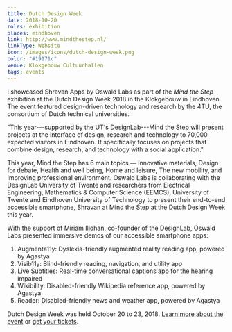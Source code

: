 ```yaml
---
title: Dutch Design Week
date: 2018-10-20
roles: exhibition
places: eindhoven
link: http://www.mindthestep.nl/
linkType: Website
icon: /images/icons/dutch-design-week.png
color: "#19171c"
venue: Klokgebouw Cultuurhallen
tags: events
---
```


I showcased Shravan Apps by Oswald Labs as part of the _Mind the Step_ exhibition at the Dutch Design Week 2018 in the Klokgebouw in Eindhoven. The event featured design-driven technology and research by the 4TU, the consortium of Dutch technical universities.

<!--more-->

"This year---supported by the UT's DesignLab---Mind the Step will present projects at the interface of design, research and technology to 70,000 expected visitors in Eindhoven. It specifically focuses on projects that combine design, research, and technology with a social application."

This year, Mind the Step has 6 main topics — Innovative materials, Design for debate, Health and well being, Home and leisure, The new mobility, and Improving professional environment. Oswald Labs is collaborating with the DesignLab University of Twente and researchers from Electrical Engineering, Mathematics & Computer Science (EEMCS), University of Twente and Eindhoven University of Technology to present their end-to-end accessible smartphone, Shravan at Mind the Step at the Dutch Design Week this year.

With the support of Miriam Iliohan, co-founder of the DesignLab, Oswald Labs presented immersive demos of our accessible smartphone apps:

1. Augmenta11y: Dyslexia-friendly augmented reality reading app, powered by Agastya
2. Visib11y: Blind-friendly reading, navigation, and utility app
3. Live Subtitles: Real-time conversational captions app for the hearing impaired
4. Wikibility: Disabled-friendly Wikipedia reference app, powered by Agastya
5. Reader: Disabled-friendly news and weather app, powered by Agastya

Dutch Design Week was held October 20 to 23, 2018. [Learn more about the event](http://www.mindthestep.nl/) or [get your tickets](http://www.ddw.nl/en/page/ddw-tickets-def).
